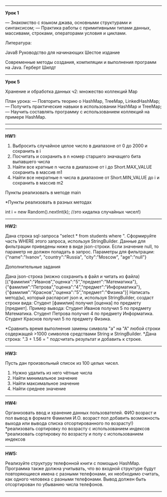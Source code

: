 *******************************************************************************************
**Урок 1**

— Знакомство с языком джава, основными структурами и синтаксисом;
— Практика работы с примитивными типами данных, массивами, строками, операторами условия и циклами.

Литература:

Java8 Руководство для начинающих Шестое издание

Современные методы создания, компиляции и выполнения программ на Java. 
Герберт Шилдт
*******************************************************************************************
**Урок 5**

Хранение и обработка данных ч2: множество коллекций Map

План урока:
— Повторить теорию о HashMap, TreeMap, LinkedHashMap;
— Получить практические навыки в использовании HashMap и TreeMap;
— Научить составлять программу с использованием коллекций на примере HashMap.
*******************************************************************************************

*******************************************************************************************
**HW1:**

1. Выбросить случайное целое число в диапазоне от 0 до 2000 и сохранить в i
2. Посчитать и сохранить в n номер старшего значащего бита выпавшего числа
3. Найти все кратные n числа в диапазоне от i до Short.MAX_VALUE сохранить в массив m1
4. Найти все некратные n числа в диапазоне от Short.MIN_VALUE до i и сохранить в массив m2

Пункты реализовать в методе main

*Пункты реализовать в разных методах

int i = new Random().nextInt(k); //это кидалка случайных чисел!)
*******************************************************************************************
**HW2:**

Дана строка sql-запроса "select * from students where ". Сформируйте часть WHERE этого запроса,
используя StringBuilder. Данные для фильтрации приведены ниже в виде json-строки.
Если значение null, то параметр не должен попадать в запрос.
Параметры для фильтрации: {"name":"Ivanov", "country":"Russia", "city":"Moscow", "age":"null"}

Дополнительные задания

Дана json-строка (можно сохранить в файл и читать из файла)
[{"фамилия":"Иванов","оценка":"5","предмет":"Математика"},
{"фамилия":"Петрова","оценка":"4","предмет":"Информатика"},
{"фамилия":"Краснов","оценка":"5","предмет":"Физика"}]
Написать метод(ы), который распарсит json и, используя StringBuilder, создаст строки вида:
Студент [фамилия] получил [оценка] по предмету [предмет].
Пример вывода:
Студент Иванов получил 5 по предмету Математика.
Студент Петрова получил 4 по предмету Информатика.
Студент Краснов получил 5 по предмету Физика.

*Сравнить время выполнения замены символа "а" на "А" любой строки содержащей >1000 символов
средствами String и StringBuilder.
*Дана строка: ".3 + 1.56 = " подсчитать результат и добавить к строке.
*******************************************************************************************
**HW3:**

Пусть дан произвольный список из 100 целых чисел.
1) Нужно удалить из него чётные числа
2) Найти минимальное значение
3) Найти максимальное значение
4) Найти среднее значение
*******************************************************************************************
**HW4:**

Организовать ввод и хранение данных пользователей. ФИО возраст и пол
вывод в формате Фамилия И.О. возраст пол
добавить возможность выхода или вывода списка отсортированного по возрасту!)
*реализовать сортировку по возрасту с использованием индексов
*реализовать сортировку по возрасту и полу с использованием индексов
*******************************************************************************************
**HW5:**

Реализуйте структуру телефонной книги с помощью HashMap.
Программа также должна учитывать, что во входной структуре будут повторяющиеся имена
с разными телефонами, их необходимо считать, как одного человека с разными телефонами.
Вывод должен быть отсортирован по убыванию числа телефонов.
*******************************************************************************************
